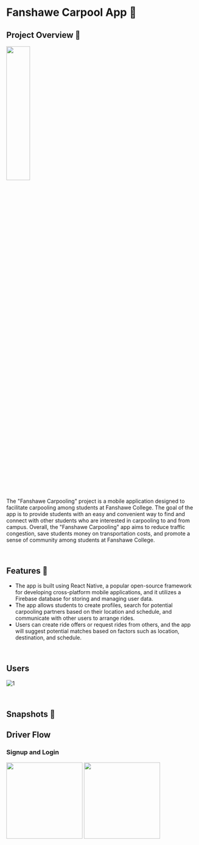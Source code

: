 # Fanshawe Carpool App 🚗

## Project Overview 📢

<img src="https://github.com/KHADILKAR-PRIJAY/Taxi-app/assets/86222915/b3d307f6-413c-48a9-80d0-5d514bdc8e4c"  width="35%" height="30%"> </br>

The "Fanshawe Carpooling" project is a mobile application designed to facilitate carpooling among students at Fanshawe College. 
The goal of the app is to provide students with an easy and convenient way to find and connect with other students who are interested in carpooling to and from campus.
Overall, the "Fanshawe Carpooling" app aims to reduce traffic congestion, save students money on transportation costs, and promote a sense of community among students at Fanshawe College.

<br />

## Features 💬


- The app is built using React Native, a popular open-source framework for developing cross-platform mobile applications, and it utilizes a Firebase database for storing and managing user data.
- The app allows students to create profiles, search for potential carpooling partners based on their location and schedule, and communicate with other users to arrange rides.
- Users can create ride offers or request rides from others, and the app will suggest potential matches based on factors such as location, destination, and schedule. 

<br />

## Users

![1](https://github.com/KHADILKAR-PRIJAY/Taxi-app/assets/86222915/c4c63909-eefb-4428-9199-247476714f9d)


<br />

## Snapshots 📸

## Driver Flow
### Signup and Login
<p float="left">
<img src="https://github.com/KHADILKAR-PRIJAY/Taxi-app/assets/86222915/bd2f9666-c8eb-40ae-825c-f529db4e4adb" width=200>
<img src="https://github.com/KHADILKAR-PRIJAY/Taxi-app/assets/86222915/8177fca0-8047-491e-bd5f-b8196e357a3f" width=200>
</p>

